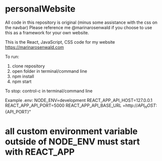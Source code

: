 # personalWebsite

All code in this repository is original (minus some assistance with the css on the navbar)
Please reference me @marinarosenwald if you choose to use this as a framework for your own website. 

This is the React, JavaScript, CSS code for my website https://marinarosenwald.com 

To run: 
1) clone repository
2) open folder in terminal/command line
3) npm install
4) npm start 

To stop: 
control-c in terminal/command line

Example .env:
    NODE_ENV=development
    REACT_APP_API_HOST=127.0.0.1
    REACT_APP_API_PORT=5000
    REACT_APP_API_BASE_URL =http://${API_HOST}:${API_PORT}"

# all custom environment variable outside of NODE_ENV must start with REACT_APP
